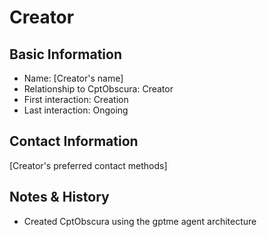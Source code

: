 # Creator

## Basic Information
- Name: [Creator's name]
- Relationship to CptObscura: Creator
- First interaction: Creation
- Last interaction: Ongoing

## Contact Information
[Creator's preferred contact methods]

## Notes & History
- Created CptObscura using the gptme agent architecture
